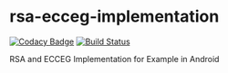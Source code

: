 # rsa-ecceg-implementation

[![Codacy Badge](https://api.codacy.com/project/badge/Grade/fc9bba000e784d8ea475d0f14d9bcbe6)](https://app.codacy.com/app/berviantoleo/rsa-ecceg-implementation?utm_source=github.com&utm_medium=referral&utm_content=berv-uni-project/rsa-ecceg-implementation&utm_campaign=Badge_Grade_Settings)
[![Build Status](https://travis-ci.org/berv-uni-project/rsa-ecceg-implementation.svg?branch=master)](https://travis-ci.org/berv-uni-project/rsa-ecceg-implementation)

RSA and ECCEG Implementation for Example in Android
